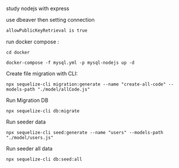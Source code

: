 study nodejs with express

use dbeaver then setting connection

```bash
allowPublicKeyRetrieval is true
```

run docker compose :

`cd docker`

`docker-compose -f mysql.yml -p mysql-nodejs up -d`

Create file migration with CLI:

```
npx sequelize-cli migration:generate --name "create-all-code" --models-path "./model/allCode.js"
```

Run Migration DB

```
npx sequelize-cli db:migrate
```

Run seeder data

```
npx sequelize-cli seed:generate --name "users" --models-path "./model/users.js"
```

Run seeder all data

```
npx sequelize-cli db:seed:all
```
